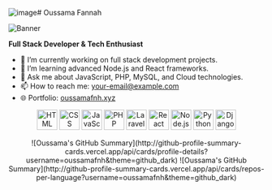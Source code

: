 ![image](https://github.com/user-attachments/assets/025582bc-a5ba-47a1-80c4-b15af4adbb10)# Oussama Fannah

![Banner](https://res.cloudinary.com/dq7kjds8s/image/upload/v1727835161/kf2wzb2z1rmu0rabmdiq.gif)


**Full Stack Developer & Tech Enthusiast**

- 🔭 I’m currently working on full stack development projects.
- 🌱 I’m learning advanced Node.js and React frameworks.
- 💬 Ask me about JavaScript, PHP, MySQL, and Cloud technologies.
- 📫 How to reach me: [your-email@example.com](mailto:your-email@example.com)
- 🌐 Portfolio: [oussamafnh.xyz](https://www.oussamafnh.xyz)



<p align="center">
  <img src="https://img.icons8.com/color/48/000000/html-5.png" alt="HTML" width="40" height="40"/>
  <img src="https://img.icons8.com/color/48/000000/css3.png" alt="CSS" width="40" height="40"/>
  <img src="https://img.icons8.com/color/48/000000/javascript.png" alt="JavaScript" width="40" height="40"/>
  <img src="https://img.icons8.com/officel/48/000000/php-logo.png" alt="PHP" width="40" height="40"/>
  <img src="https://img.icons8.com/?size=100&id=Z-e7GFgHGFVM&format=png&color=FF0000" alt="Laravel" width="40" height="40"/>
  <img src="https://img.icons8.com/plasticine/100/000000/react.png" alt="React" width="40" height="40"/>
  <img src="https://img.icons8.com/color/48/000000/nodejs.png" alt="Node.js" width="40" height="40"/>
  <img src="https://img.icons8.com/color/48/000000/python.png" alt="Python" width="40" height="40"/>
  <img src="https://img.icons8.com/?size=100&id=XPdRFanRZtNK&format=png&color=000000" alt="Django" width="40" height="40"/>
</p>




<p align="center">
![Oussama's GitHub Summary](http://github-profile-summary-cards.vercel.app/api/cards/profile-details?username=oussamafnh&theme=github_dark)
![Oussama's GitHub Summary](http://github-profile-summary-cards.vercel.app/api/cards/repos-per-language?username=oussamafnh&theme=github_dark)
</p>

